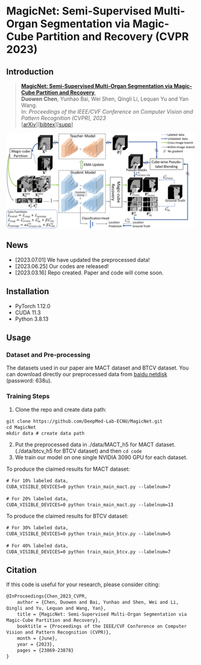 # MagicNet: Semi-Supervised Multi-Organ Segmentation via Magic-Cube Partition and Recovery (CVPR 2023)
## Introduction
> [**MagicNet: Semi-Supervised Multi-Organ Segmentation via Magic-Cube Partition and Recovery**](https://arxiv.org/abs/2212.14310),   <br/>
> **Duowen Chen**, Yunhao Bai, Wei Shen, Qingli Li, Lequan Yu and Yan Wang. <br/>
> In: *Proceedings of the IEEE/CVF Conference on Computer Vision and Pattern Recognition (CVPR), 2023*  <br/>
> [[arXiv](https://arxiv.org/abs/2212.14310)][[bibtex](https://github.com/DeepMed-Lab-ECNU/MagicNet)][[supp](https://openaccess.thecvf.com/content/CVPR2023/supplemental/Chen_MagicNet_Semi-Supervised_Multi-Organ_CVPR_2023_supplemental.pdf)]

<div align="center" border=> <img src=framework.png width="700" > </div>

## News
- [2023.07.01] We have updated the preprocessed data!
- [2023.06.25] Our codes are released!
- [2023.03.16] Repo created. Paper and code will come soon.

## Installation
- PyTorch 1.12.0
- CUDA 11.3 
- Python 3.8.13

## Usage
### Dataset and Pre-processing
The datasets used in our paper are MACT dataset and BTCV dataset. You can download directly our preprocessed data from [baidu netdisk](https://pan.baidu.com/s/1OVbDXzE_XaTtFGeILQtRyQ) (password: 638u).
### Training Steps
1. Clone the repo and create data path:
```
git clone https://github.com/DeepMed-Lab-ECNU/MagicNet.git
cd MagicNet
mkdir data # create data path
```
2. Put the preprocessed data in ./data/MACT_h5 for MACT dataset. (./data/btcv_h5 for BTCV dataset) and then
```cd code```
3. We train our model on one single NVIDIA 3090 GPU for each dataset.

To produce the claimed results for MACT dataset:
```
# For 10% labeled data,
CUDA_VISIBLE_DEVICES=0 python train_main_mact.py --labelnum=7

# For 20% labeled data, 
CUDA_VISIBLE_DEVICES=0 python train_main_mact.py --labelnum=13
```
To produce the claimed results for BTCV dataset:
```
# For 30% labeled data,
CUDA_VISIBLE_DEVICES=0 python train_main_btcv.py --labelnum=5

# For 40% labeled data, 
CUDA_VISIBLE_DEVICES=0 python train_main_btcv.py --labelnum=7
```
## Citation
If this code is useful for your research, please consider citing:
```
@InProceedings{Chen_2023_CVPR, 
	author = {Chen, Duowen and Bai, Yunhao and Shen, Wei and Li, Qingli and Yu, Lequan and Wang, Yan}, 
	title = {MagicNet: Semi-Supervised Multi-Organ Segmentation via Magic-Cube Partition and Recovery}, 
	booktitle = {Proceedings of the IEEE/CVF Conference on Computer Vision and Pattern Recognition (CVPR)}, 
	month = {June}, 
	year = {2023}, 
	pages = {23869-23878} 
}
```
